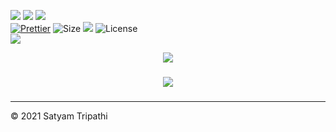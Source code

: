 ![](https://forthebadge.com/images/badges/for-you.svg)
![](http://ForTheBadge.com/images/badges/made-with-python.svg)
![](https://forthebadge.com/images/badges/built-by-developers.svg)</br>
[![Prettier](https://img.shields.io/badge/Code%20Style-Prettier-red.svg)](https://github.com/prettier/prettier)
![Size](https://img.shields.io/github/repo-size/Iamtripathisatyam/Covid-19_Cases_Visualization?color=red&label=Repo%20Size%20)
![](https://img.shields.io/tokei/lines/github/Iamtripathisatyam/Covid-19_Cases_Visualization?color=red&label=Lines%20of%20Code)
![License](https://img.shields.io/badge/License-MIT-red.svg)</br>
![](https://profile-counter.glitch.me/{Covid_Cases_Notifier}/count.svg)

<p align="center">
<a href="https://github.com/Iamtripathisatyam/Covid-19_Cases_Visualization/blob/main/Covid_19_Data_Analysis.ipynb"><img src="https://cutt.ly/0blc77X" /></a>
</p>

### <h3 align="center"><a href="https://github.com/Iamtripathisatyam/Covid-19_Cases_Visualization/blob/main/Covid_19_Data_Analysis.ipynb"><img src="https://img.shields.io/badge/-COVID--19 DATA ANALYSIS-black?logo=python&logoColor=yellow&style=flat-square"></a><h3/>

____________________________

<p>&copy; 2021 Satyam Tripathi</p>
